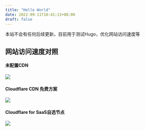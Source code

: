 ```yaml
---
title: "Hello World"
date: 2022-09-11T10:41:13+08:00
draft: false
---
```


本站不会有任何后续更新，目前用于测试Hugo，优化网站访问速度等

<!-- more -->

## 网站访问速度对照

#### 未配置CDN

![](https://ovo.btwoa.com/img/webp/202209111501082.webp)

#### Cloudflare CDN 免费方案

![](https://ovo.btwoa.com/img/webp/202209111502715.webp)

#### Cloudflare for SaaS自选节点

![](https://ovo.btwoa.com/img/webp/202209111522962.webp)